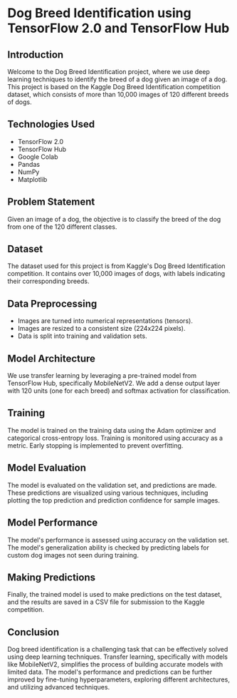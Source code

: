 # Dog Breed Identification using TensorFlow 2.0 and TensorFlow Hub

## Introduction

Welcome to the Dog Breed Identification project, where we use deep learning techniques to identify the breed of a dog given an image of a dog. This project is based on the Kaggle Dog Breed Identification competition dataset, which consists of more than 10,000 images of 120 different breeds of dogs.

## Technologies Used

- TensorFlow 2.0
- TensorFlow Hub
- Google Colab
- Pandas
- NumPy
- Matplotlib

## Problem Statement

Given an image of a dog, the objective is to classify the breed of the dog from one of the 120 different classes.

## Dataset

The dataset used for this project is from Kaggle's Dog Breed Identification competition. It contains over 10,000 images of dogs, with labels indicating their corresponding breeds.

## Data Preprocessing

- Images are turned into numerical representations (tensors).
- Images are resized to a consistent size (224x224 pixels).
- Data is split into training and validation sets.

## Model Architecture

We use transfer learning by leveraging a pre-trained model from TensorFlow Hub, specifically MobileNetV2. We add a dense output layer with 120 units (one for each breed) and softmax activation for classification.

## Training

The model is trained on the training data using the Adam optimizer and categorical cross-entropy loss. Training is monitored using accuracy as a metric. Early stopping is implemented to prevent overfitting.

## Model Evaluation

The model is evaluated on the validation set, and predictions are made. These predictions are visualized using various techniques, including plotting the top prediction and prediction confidence for sample images.

## Model Performance

The model's performance is assessed using accuracy on the validation set. The model's generalization ability is checked by predicting labels for custom dog images not seen during training.

## Making Predictions

Finally, the trained model is used to make predictions on the test dataset, and the results are saved in a CSV file for submission to the Kaggle competition.

## Conclusion

Dog breed identification is a challenging task that can be effectively solved using deep learning techniques. Transfer learning, specifically with models like MobileNetV2, simplifies the process of building accurate models with limited data. The model's performance and predictions can be further improved by fine-tuning hyperparameters, exploring different architectures, and utilizing advanced techniques.
